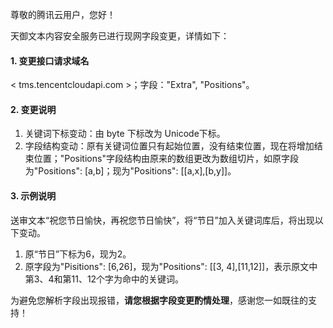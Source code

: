 尊敬的腾讯云用户，您好！

天御文本内容安全服务已进行现网字段变更，详情如下：

#### 1. 变更接口请求域名
< tms.tencentcloudapi.com >；字段："Extra", "Positions"。

#### 2. 变更说明
1. 关键词下标变动：由 byte 下标改为 Unicode下标。
2. 字段结构变动：原有关键词位置只有起始位置，没有结束位置，现在将增加结束位置；"Positions"字段结构由原来的数组更改为数组切片，如原字段为"Positions": [a,b]；现为"Positions": [[a,x],[b,y]]。

#### 3. 示例说明
送审文本“祝您节日愉快，再祝您节日愉快”，将“节日”加入关键词库后，将出现以下变动。
1. 原“节日”下标为6，现为2。
2. 原字段为"Pisitions": [6,26]，现为"Positions": [[3, 4],[11,12]]，表示原文中第3、4和第11、12个字为命中的关键词。

为避免您解析字段出现报错，**请您根据字段变更酌情处理**，感谢您一如既往的支持！
